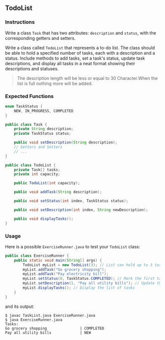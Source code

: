 ## TodoList

### Instructions

Write a class `Task` that has two attributes: `description` and `status`, with the corresponding getters and setters.

Write a class called `TodoList` that represents a to-do list. The class should be able to hold a specified number of tasks, each with a description and a status. Include methods to add tasks, set a task's status, update task descriptions, and display all tasks in a neat format showing their descriptions and statuses.

> The description length will be less or equal to 30 Character.When the list is full nothing more will be added.

### Expected Functions

```java
enum TaskStatus {
    NEW, IN_PROGRESS, COMPLETED
}

public class Task {
    private String description;
    private TaskStatus status;

    public void setDescription(String description);
    // Getters and Setters
    // ...
}

public class TodoList {
    private Task[] tasks;
    private int capacity;

    public TodoList(int capacity);

    public void addTask(String description);

    public void setStatus(int index, TaskStatus status);

    public void setDescription(int index, String newDescription);

    public void displayTasks();
}
```

### Usage

Here is a possible `ExerciseRunner.java` to test your `TodoList` class:

```java
public class ExerciseRunner {
    public static void main(String[] args) {
        TodoList myList = new TodoList(3); // List can hold up to 3 tasks
        myList.addTask("Go grocery shopping");
        myList.addTask("Pay electricity bill");
        myList.setStatus(0, TaskStatus.COMPLETED); // Mark the first task as completed
        myList.setDescription(1, "Pay all utility bills"); // Update the description of the second task
        myList.displayTasks(); // Display the list of tasks
    }
}
```

and its output:

```shell
$ javac TaskList.java ExerciseRunner.java
$ java ExerciseRunner.java
Tasks:
Go grocery shopping               | COMPLETED
Pay all utility bills             | NEW
```
